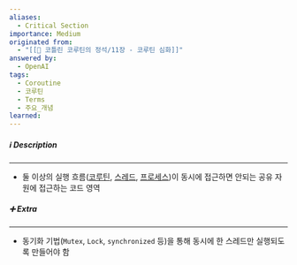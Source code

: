 ```yaml
---
aliases:
  - Critical Section
importance: Medium
originated from:
  - "[[📘 코틀린 코루틴의 정석/11장 - 코루틴 심화]]"
answered by:
  - OpenAI
tags:
  - Coroutine
  - 코루틴
  - Terms
  - 주요_개념
learned:
---
```

##### ℹ️ Description
---
- 둘 이상의 실행 흐름([코루틴](코루틴.md), [스레드](스레드.md), [프로세스](프로세스.md))이 동시에 접근하면 안되는 공유 자원에 접근하는 코드 영역

##### ➕ Extra
---
- 동기화 기법(`Mutex`, `Lock`, `synchronized` 등)을 통해 동시에 한 스레드만 실행되도록 만들어야 함
